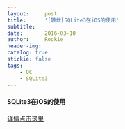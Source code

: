 ```yaml
---
layout:     post
title:      '[转载]SQLite3在iOS的使用'
subtitle:   
date:       2016-03-10
author:     Rookie
header-img: 
catalog: true
stickie: false
tags:
    - OC
    - SQLite3
---
```


#### SQLite3在iOS的使用

[详情点击这里](http://blog.sina.com.cn/s/blog_bf9843bf0101g043.html)
